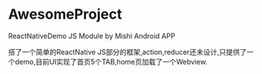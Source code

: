 # AwesomeProject
ReactNativeDemo JS Module by Mishi Android APP

搭了一个简单的ReactNative JS部分的框架,action,reducer还未设计,只提供了一个demo,目前UI实现了首页5个TAB,home页加载了一个Webview.